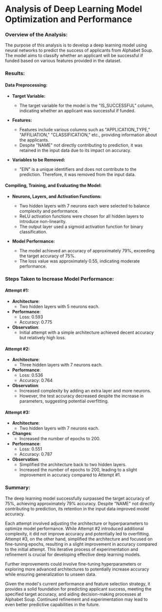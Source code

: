 # Analysis of Deep Learning Model Optimization and Performance

### Overview of the Analysis:
The purpose of this analysis is to develop a deep learning model using neural networks to predict the success of applicants from Alphabet Soup. The model aims to classify whether an applicant will be successful if funded based on various features provided in the dataset.

### Results:

#### Data Preprocessing:

- **Target Variable:**
  - The target variable for the model is the "IS_SUCCESSFUL" column, indicating whether an applicant was successful if funded.

- **Features:**
  - Features include various columns such as "APPLICATION_TYPE," "AFFILIATION," "CLASSIFICATION," etc., providing information about the applicants.
  - Despite "NAME" not directly contributing to prediction, it was retained in the input data due to its impact on accuracy.
    
- **Variables to be Removed:**
  - "EIN" is a unique identifiers and does not contribute to the prediction. Therefore, it was removed from the input data.

#### Compiling, Training, and Evaluating the Model:

- **Neurons, Layers, and Activation Functions:**
  - Two hidden layers with 7 neurons each were selected to balance complexity and performance.
  - ReLU activation functions were chosen for all hidden layers to introduce non-linearity.
  - The output layer used a sigmoid activation function for binary classification.

- **Model Performance:**
  - The model achieved an accuracy of approximately 79%, exceeding the target accuracy of 75%.
  - The loss value was approximately 0.55, indicating moderate performance.


### Steps Taken to Increase Model Performance:

#### Attempt #1:
- **Architecture**:
  - Two hidden layers with 5 neurons each.
- **Performance**:
  - Loss: 0.593
  - Accuracy: 0.775
- **Observation**:
  - Initial attempt with a simple architecture achieved decent accuracy but relatively high loss.

#### Attempt #2:
- **Architecture**:
  - Three hidden layers with 7 neurons each.
- **Performance**:
  - Loss: 0.536
  - Accuracy: 0.764
- **Observation**:
  - Increased complexity by adding an extra layer and more neurons.
  - However, the test accuracy decreased despite the increase in parameters, suggesting potential overfitting.

#### Attempt #3:
- **Architecture**:
  - Two hidden layers with 7 neurons each.
- **Changes**:
  - Increased the number of epochs to 200.
- **Performance**:
  - Loss: 0.551
  - Accuracy: 0.787
- **Observation**:
  - Simplified the architecture back to two hidden layers.
  - Increased the number of epochs to 200, leading to a slight improvement in accuracy compared to Attempt #1.

### Summary:

The deep learning model successfully surpassed the target accuracy of 75%, achieving approximately 79% accuracy. Despite "NAME" not directly contributing to prediction, its retention in the input data improved model accuracy.

Each attempt involved adjusting the architecture or hyperparameters to optimize model performance. While Attempt #2 introduced additional complexity, it did not improve accuracy and potentially led to overfitting. Attempt #3, on the other hand, simplified the architecture and focused on fine-tuning epochs, resulting in a slight improvement in accuracy compared to the initial attempt. This iterative process of experimentation and refinement is crucial for developing effective deep learning models. 

Further improvements could involve fine-tuning hyperparameters or exploring more advanced architectures to potentially increase accuracy while ensuring generalization to unseen data.

Given the model's current performance and feature selection strategy, it provides a solid foundation for predicting applicant success, meeting the specified target accuracy, and aiding decision-making processes at Alphabet Soup. Continued refinement and experimentation may lead to even better predictive capabilities in the future.
